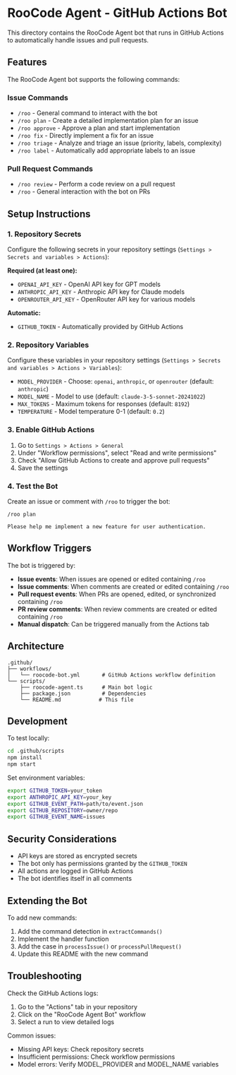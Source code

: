 # RooCode Agent - GitHub Actions Bot

This directory contains the RooCode Agent bot that runs in GitHub Actions to automatically handle issues and pull requests.

## Features

The RooCode Agent bot supports the following commands:

### Issue Commands

- `/roo` - General command to interact with the bot
- `/roo plan` - Create a detailed implementation plan for an issue
- `/roo approve` - Approve a plan and start implementation
- `/roo fix` - Directly implement a fix for an issue
- `/roo triage` - Analyze and triage an issue (priority, labels, complexity)
- `/roo label` - Automatically add appropriate labels to an issue

### Pull Request Commands

- `/roo review` - Perform a code review on a pull request
- `/roo` - General interaction with the bot on PRs

## Setup Instructions

### 1. Repository Secrets

Configure the following secrets in your repository settings (`Settings > Secrets and variables > Actions`):

**Required (at least one):**

- `OPENAI_API_KEY` - OpenAI API key for GPT models
- `ANTHROPIC_API_KEY` - Anthropic API key for Claude models
- `OPENROUTER_API_KEY` - OpenRouter API key for various models

**Automatic:**

- `GITHUB_TOKEN` - Automatically provided by GitHub Actions

### 2. Repository Variables

Configure these variables in your repository settings (`Settings > Secrets and variables > Actions > Variables`):

- `MODEL_PROVIDER` - Choose: `openai`, `anthropic`, or `openrouter` (default: `anthropic`)
- `MODEL_NAME` - Model to use (default: `claude-3-5-sonnet-20241022`)
- `MAX_TOKENS` - Maximum tokens for responses (default: `8192`)
- `TEMPERATURE` - Model temperature 0-1 (default: `0.2`)

### 3. Enable GitHub Actions

1. Go to `Settings > Actions > General`
2. Under "Workflow permissions", select "Read and write permissions"
3. Check "Allow GitHub Actions to create and approve pull requests"
4. Save the settings

### 4. Test the Bot

Create an issue or comment with `/roo` to trigger the bot:

```
/roo plan

Please help me implement a new feature for user authentication.
```

## Workflow Triggers

The bot is triggered by:

- **Issue events**: When issues are opened or edited containing `/roo`
- **Issue comments**: When comments are created or edited containing `/roo`
- **Pull request events**: When PRs are opened, edited, or synchronized containing `/roo`
- **PR review comments**: When review comments are created or edited containing `/roo`
- **Manual dispatch**: Can be triggered manually from the Actions tab

## Architecture

```
.github/
├── workflows/
│   └── roocode-bot.yml       # GitHub Actions workflow definition
└── scripts/
    ├── roocode-agent.ts      # Main bot logic
    ├── package.json          # Dependencies
    └── README.md            # This file
```

## Development

To test locally:

```bash
cd .github/scripts
npm install
npm start
```

Set environment variables:

```bash
export GITHUB_TOKEN=your_token
export ANTHROPIC_API_KEY=your_key
export GITHUB_EVENT_PATH=path/to/event.json
export GITHUB_REPOSITORY=owner/repo
export GITHUB_EVENT_NAME=issues
```

## Security Considerations

- API keys are stored as encrypted secrets
- The bot only has permissions granted by the `GITHUB_TOKEN`
- All actions are logged in GitHub Actions
- The bot identifies itself in all comments

## Extending the Bot

To add new commands:

1. Add the command detection in `extractCommands()`
2. Implement the handler function
3. Add the case in `processIssue()` or `processPullRequest()`
4. Update this README with the new command

## Troubleshooting

Check the GitHub Actions logs:

1. Go to the "Actions" tab in your repository
2. Click on the "RooCode Agent Bot" workflow
3. Select a run to view detailed logs

Common issues:

- Missing API keys: Check repository secrets
- Insufficient permissions: Check workflow permissions
- Model errors: Verify MODEL_PROVIDER and MODEL_NAME variables
